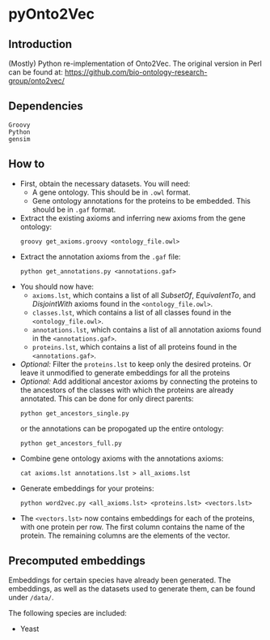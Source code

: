 # pyOnto2Vec

## Introduction
(Mostly) Python re-implementation of Onto2Vec.
The original version in Perl can be found at: https://github.com/bio-ontology-research-group/onto2vec/

## Dependencies
```
Groovy
Python
gensim
```
## How to
- First, obtain the necessary datasets. You will need:
  - A gene ontology. This should be in ```.owl``` format.
  - Gene ontology annotations for the proteins to be embedded. This should be in ```.gaf``` format.
- Extract the existing axioms and inferring new axioms from the gene ontology:
  ```
  groovy get_axioms.groovy <ontology_file.owl>
  ```
- Extract the annotation axioms from the ```.gaf``` file:
  ```
  python get_annotations.py <annotations.gaf>
  ```
- You should now have:
  - ```axioms.lst```, which contains a list of all *SubsetOf*, *EquivalentTo*, and *DisjointWith* axioms found in the ```<ontology_file.owl>```.
  - ```classes.lst```, which contains a list of all classes found in the ```<ontology_file.owl>```.
  - ```annotations.lst```, which contains a list of all annotation axioms found in the ```<annotations.gaf>```.
  - ```proteins.lst```, which contains a list of all proteins found in the ```<annotations.gaf>```.
- *Optional:* Filter the ```proteins.lst``` to keep only the desired proteins. Or leave it unmodified to generate embeddings for all the proteins
- *Optional:* Add additional ancestor axioms by connecting the proteins to the ancestors of the classes with which the proteins are already annotated. This can be done for only direct parents:
  ```
  python get_ancestors_single.py
  ```
  or the annotations can be propogated up the entire ontology:
  ```
  python get_ancestors_full.py
  ```
- Combine gene ontology axioms with the annotations axioms:
  ```
  cat axioms.lst annotations.lst > all_axioms.lst
  ```
- Generate embeddings for your proteins:
  ```
  python word2vec.py <all_axioms.lst> <proteins.lst> <vectors.lst>
  ```
- The ```<vectors.lst>``` now contains embeddings for each of the proteins, with one protein per row. The first column contains the name of the protein. The remaining columns are the elements of the vector.

## Precomputed embeddings
Embeddings for certain species have already been generated. The embeddings, as well as the datasets used to generate them, can be found under ```/data/```.

The following species are included:
- Yeast


